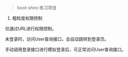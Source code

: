 > boot-shiro 练习项目
1. 粗粒度权限控制

仅通过URL进行权限控制。

未登录时，访问User查询接口，会自动跳转到登录页。

手动调用登录接口进行模拟登录后，可正常访问User查询接口。

